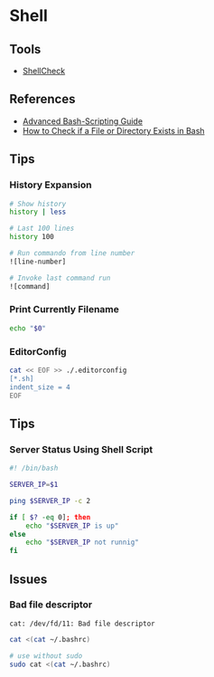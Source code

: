 # Shell

<!--
exit 0
exit 1

https://app.pluralsight.com/paths/skill/shell-scripting-with-bash-and-z-shell
https://app.pluralsight.com/paths/skill/using-bash-and-z-shell

https://app.pluralsight.com/search/?q=shell&type=path&m_sort=relevance&query_id=e86aebdb-f614-4dd8-9a28-066de6b9b012&source=user_typed

https://linkedin.com/learning/search?entityType=COURSE&keywords=shell

https://linkedin.com/learning/paths/become-a-linux-system-administrator

https://www.javatpoint.com/shell-script-parameters
-->

## Tools

- [ShellCheck](/shellcheck.md)

## References

- [Advanced Bash-Scripting Guide](http://tldp.org/LDP/abs/html/)
- [How to Check if a File or Directory Exists in Bash](https://linuxize.com/post/bash-check-if-file-exists/)

## Tips

### History Expansion

```sh
# Show history
history | less

# Last 100 lines
history 100

# Run commando from line number
![line-number]

# Invoke last command run
![command]
```

### Print Currently Filename

```sh
echo "$0"
```

### EditorConfig

```sh
cat << EOF >> ./.editorconfig
[*.sh]
indent_size = 4
EOF
```

<!-- ### Check SSH

```sh
#
for ((i=100; i<200; i+=1)); do nmap -p 22 "sub$i.example.com"; done
``` -->

## Tips

### Server Status Using Shell Script

```sh
#! /bin/bash

SERVER_IP=$1

ping $SERVER_IP -c 2

if [ $? -eq 0]; then
    echo "$SERVER_IP is up"
else
    echo "$SERVER_IP not runnig"
fi
```

## Issues

### Bad file descriptor

```log
cat: /dev/fd/11: Bad file descriptor
```

```sh
cat <(cat ~/.bashrc)

# use without sudo
sudo cat <(cat ~/.bashrc)
```

<!--
## Interview

https://www.youtube.com/watch?v=6ue2luv2I-Y
-->
